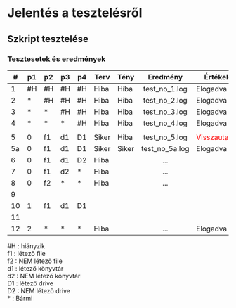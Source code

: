 # Jelentés a tesztelésről

##

## Szkript tesztelése

### Tesztesetek és eredmények

|#  | p1 | p2  | p3 | p4 | Terv  | Tény | Eredmény      | Értékelés | Dátum      |
|---|----|-----|----|----|-------|------|:-------------:|-----------|:-----------:|
|1  | #H | #H  | #H | #H | Hiba  | Hiba | test_no_1.log | Elogadva  | 2025.03.27 |
|2  | *  | #H  | #H | #H | Hiba  | Hiba | test_no_2.log | Elogadva  | 2025.03.27 |
|3  | *  | *   | #H | #H | Hiba  | Hiba | test_no_3.log | Elogadva  | 2025.03.27 |
|4  | *  | *   | *  | #H | Hiba  | Hiba | test_no_4.log | Elogadva  | 2025.03.27 |
|   |    |     |    |    |       |      |               |           |            |
|5  | 0  | f1  | d1 | D1 | Siker | Hiba | test_no_5.log | <font color="red">Visszautasítva</font> | 2025.03.27 |
|5a | 0  | f1  | d1 | D1 | Siker | Siker| test_no_5a.log| Elogadva  | 2025.03.27 |
|6  | 0  | f1  | d1 | D2 | Hiba  |      | ...           |           |            |
|7  | 0  | f1  | d2 | *  | Hiba  |      | ...           |           |            |
|8  | 0  | f2  | *  | *  | Hiba  |      | ...           |           |            |
|9  |    |     |    |    |       |      |               |           |            |
|10 | 1  | f1  | d1 | D1 |       |      |               |           |            |
|11 |    |     |    |    |       |      |               |           |            |
|12 | 2  | *   | *  | *  | Hiba  |      | ...           | Elogadva  | 2025.03.25 |

#H : hiányzik  
f1 : létező file  
f2 : NEM létező file  
d1 : létező könyvtár  
d2 : NEM létező könyvtár  
D1 : létező drive  
D2 : NEM létező drive  
\* : Bármi

